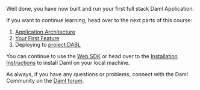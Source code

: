 Well done, you have now built and run your first full stack Daml Application.

If you want to continue learning, head over to the next parts of this course:

1. [Application Architecture](https://docs.daml.com/getting-started/app-architecture.html)
1. [Your First Feature](https://daml.com/learn/getting-started/your-first-feature/)
1. Deploying to [project:DABL](https://www.daml.com/learn/getting-started/deploy-to-dabl/)

You can continue to use the [Web SDK](https://www.daml.com/websdk) or head over to the [Installation Instructions](https://docs.daml.com/getting-started/installation.html) to install Daml on your local machine.

As always, if you have any questions or problems, connect with the Daml Community on the [Daml
forum](https://discuss.daml.com).
